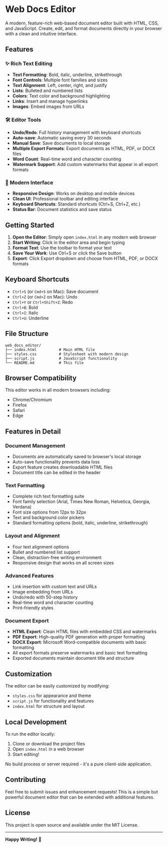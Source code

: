 # Web Docs Editor

A modern, feature-rich web-based document editor built with HTML, CSS, and JavaScript. Create, edit, and format documents directly in your browser with a clean and intuitive interface.

## Features

### ✨ Rich Text Editing
- **Text Formatting**: Bold, italic, underline, strikethrough
- **Font Controls**: Multiple font families and sizes
- **Text Alignment**: Left, center, right, and justify
- **Lists**: Bulleted and numbered lists
- **Colors**: Text color and background highlighting
- **Links**: Insert and manage hyperlinks
- **Images**: Embed images from URLs

### 🛠️ Editor Tools
- **Undo/Redo**: Full history management with keyboard shortcuts
- **Auto-save**: Automatic saving every 30 seconds
- **Manual Save**: Save documents to local storage
- **Multiple Export Formats**: Export documents as HTML, PDF, or DOCX files
- **Word Count**: Real-time word and character counting
- **Watermark Support**: Add custom watermarks that appear in all export formats

### 🎨 Modern Interface
- **Responsive Design**: Works on desktop and mobile devices
- **Clean UI**: Professional toolbar and editing interface
- **Keyboard Shortcuts**: Standard shortcuts (Ctrl+S, Ctrl+Z, etc.)
- **Status Bar**: Document statistics and save status

## Getting Started

1. **Open the Editor**: Simply open `index.html` in any modern web browser
2. **Start Writing**: Click in the editor area and begin typing
3. **Format Text**: Use the toolbar to format your text
4. **Save Your Work**: Use Ctrl+S or click the Save button
5. **Export**: Click Export dropdown and choose from HTML, PDF, or DOCX formats

## Keyboard Shortcuts

- `Ctrl+S` (or `Cmd+S` on Mac): Save document
- `Ctrl+Z` (or `Cmd+Z` on Mac): Undo
- `Ctrl+Y` or `Ctrl+Shift+Z`: Redo
- `Ctrl+B`: Bold
- `Ctrl+I`: Italic
- `Ctrl+U`: Underline

## File Structure

```
web_docs_editor/
├── index.html          # Main HTML file
├── styles.css          # Stylesheet with modern design
├── script.js           # JavaScript functionality
└── README.md           # This file
```

## Browser Compatibility

This editor works in all modern browsers including:
- Chrome/Chromium
- Firefox
- Safari
- Edge

## Features in Detail

### Document Management
- Documents are automatically saved to browser's local storage
- Auto-save functionality prevents data loss
- Export feature creates downloadable HTML files
- Document title can be edited in the header

### Text Formatting
- Complete rich text formatting suite
- Font family selection (Arial, Times New Roman, Helvetica, Georgia, Verdana)
- Font size options from 12px to 32px
- Text and background color pickers
- Standard formatting options (bold, italic, underline, strikethrough)

### Layout and Alignment
- Four text alignment options
- Bullet and numbered list support
- Clean, distraction-free writing environment
- Responsive design that works on all screen sizes

### Advanced Features
- Link insertion with custom text and URLs
- Image embedding from URLs
- Undo/redo with 50-step history
- Real-time word and character counting
- Print-friendly styles

### Document Export
- **HTML Export**: Clean HTML files with embedded CSS and watermarks
- **PDF Export**: High-quality PDF generation with proper formatting
- **DOCX Export**: Microsoft Word-compatible documents with basic formatting
- All export formats preserve watermarks and basic text formatting
- Exported documents maintain document title and structure

## Customization

The editor can be easily customized by modifying:
- `styles.css` for appearance and theme
- `script.js` for functionality and features
- `index.html` for structure and layout

## Local Development

To run the editor locally:

1. Clone or download the project files
2. Open `index.html` in a web browser
3. Start editing!

No build process or server required - it's a pure client-side application.

## Contributing

Feel free to submit issues and enhancement requests! This is a simple but powerful document editor that can be extended with additional features.

## License

This project is open source and available under the MIT License.

---

**Happy Writing!** 📝
